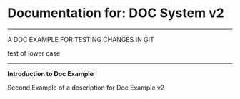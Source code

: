 # Documentation for: DOC System  v2

---

A DOC EXAMPLE FOR TESTING CHANGES IN GIT

test of lower case 

---

**Introduction to Doc Example**

Second Example of a description for Doc Example  v2
